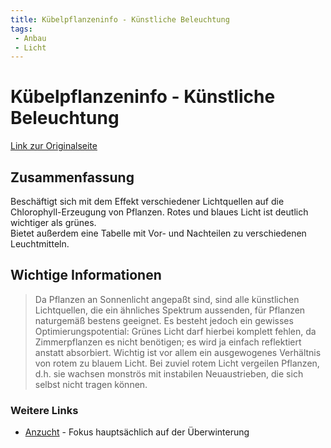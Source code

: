 ```yaml
---
title: Kübelpflanzeninfo - Künstliche Beleuchtung
tags:
 - Anbau
 - Licht
---
```


# Kübelpflanzeninfo - Künstliche Beleuchtung

[Link zur Originalseite](http://www.kuebelpflanzeninfo.de/pflege/licht.htm)

## Zusammenfassung

Beschäftigt sich mit dem Effekt verschiedener Lichtquellen auf die Chlorophyll-Erzeugung von Pflanzen. Rotes und blaues Licht ist deutlich wichtiger als grünes.  
Bietet außerdem eine Tabelle mit Vor- und Nachteilen zu verschiedenen Leuchtmitteln.

## Wichtige Informationen

> Da Pflanzen an Sonnenlicht angepaßt sind, sind alle künstlichen Lichtquellen, die ein ähnliches Spektrum aussenden, für Pflanzen naturgemäß bestens geeignet. Es besteht jedoch ein gewisses Optimierungspotential: Grünes Licht darf hierbei komplett fehlen, da Zimmerpflanzen es nicht benötigen; es wird ja einfach reflektiert anstatt absorbiert. Wichtig ist vor allem ein ausgewogenes Verhältnis von rotem zu blauem Licht. Bei zuviel rotem Licht vergeilen Pflanzen, d.h. sie wachsen monströs mit instabilen Neuaustrieben, die sich selbst nicht tragen können.

### Weitere Links

* [Anzucht](http://www.kuebelpflanzeninfo.de/pflege/aussaat.htm#Anzucht) - Fokus hauptsächlich auf der Überwinterung
